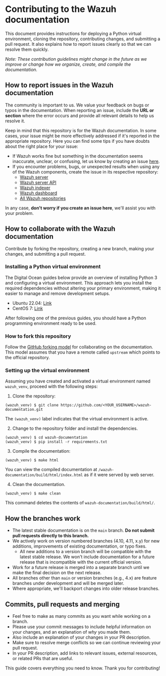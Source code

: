 # Contributing to the Wazuh documentation

This document provides instructions for deploying a Python virtual environment, cloning the repository, contributing changes, and submitting a pull request. It also explains how to report issues clearly so that we can resolve them quickly.


*Note: These contribution guidelines might change in the future as we improve or change how we organize, create, and compile the documentation.*

## How to report issues in the Wazuh documentation

The community is important to us. We value your feedback on bugs or typos in the documentation. When reporting an issue, include the **URL or section** where the error occurs and provide all relevant details to help us resolve it.

Keep in mind that this repository is for the Wazuh documentation. In some cases, your issue might be more effectively addressed if it's reported in the appropriate repository. Here you can find some tips if you have doubts about the right place for your issue:

- If Wazuh works fine but something in the documentation seems inaccurate, unclear, or confusing, let us know by creating an issue [here](https://github.com/wazuh/wazuh-documentation/issues).
- If you encounter problems, bugs, or unexpected results when using any of the Wazuh components, create the issue in its respective repository:
  - [Wazuh server](https://github.com/wazuh/wazuh/issues)
  - [Wazuh server API](https://github.com/wazuh/wazuh-api/issues)
  - [Wazuh indexer](https://github.com/wazuh/wazuh-indexer/issues)
  - [Wazuh dashboard](https://github.com/wazuh/wazuh-dashboard/issues)
  - [All Wazuh repositories](https://github.com/wazuh)

In any case, **don't worry if you create an issue here**, we'll assist you with your problem.

## How to collaborate with the Wazuh documentation

Contribute by forking the repository, creating a new branch, making your changes, and submitting a pull request.

### Installing a Python virtual environment

The Digital Ocean guides below provide an overview of installing Python 3 and configuring a virtual environment. This approach lets you install the required dependencies without altering your primary environment, making it easier to manage and remove development setups.

- Ubuntu 22.04: [Link](https://www.digitalocean.com/community/tutorials/how-to-install-python-3-and-set-up-a-programming-environment-on-ubuntu-22-04)
- CentOS 7: [Link](https://www.digitalocean.com/community/tutorials/how-to-install-python-3-and-set-up-a-local-programming-environment-on-centos-7)

After following one of the previous guides, you should have a Python programming environment ready to be used.

### How to fork this repository

Follow the [GitHub forking model](https://help.github.com/articles/fork-a-repo/) for collaborating on the documentation. This model assumes that you have a remote called `upstream` which points to the official repository.

### Setting up the virtual environment

Assuming you have created and activated a virtual environment named `wazuh_venv`, proceed with the following steps:

1. Clone the repository:

  ```shell
  (wazuh_venv) $ git clone https://github.com/<YOUR_USERNAME>/wazuh-documentation.git
  ```

The `(wazuh_venv)` label indicates that the virtual environment is active.

2. Change to the repository folder and install the dependencies.

  ```shell
  (wazuh_venv) $ cd wazuh-documentation
  (wazuh_venv) $ pip install -r requirements.txt
  ```

3. Compile the documentation:

  ```shell
  (wazuh_venv) $ make html
  ```

You can view the compiled documentation at `/wazuh-documentation/build/html/index.html` as if it were served by web server.

4. Clean the documentation.

  ```shell
  (wazuh_venv) $ make clean
  ```

This command deletes the contents of `wazuh-documentation/build/html/`.

## How the branches work

- The latest stable documentation is on the `main` branch. **Do not submit pull requests directly to this branch.**
- We actively work on version numbered branches (4.10, 4.11, x.y) for new additions, improvements of existing documentation, or typo fixes.
  - All new additions to a version branch will be compatible with the latest stable release. We won't include documentation for a future release that is incompatible with the current official version.
- Work for a future release is merged into a separate branch until we make the final decision on the next release.
- All branches other than `main` or version branches (e.g., 4.x) are feature branches under development and will be merged later.
- Where appropriate, we'll backport changes into older release branches.

## Commits, pull requests and merging

- Feel free to make as many commits as you want while working on a branch.
- Please use your commit messages to include helpful information on your changes, and an explanation of *why* you made them.
- Also include an explanation of your changes in your PR description.
- Make sure to resolve merge conflicts so we can continue reviewing your pull request.
- In your PR description, add links to relevant issues, external resources, or related PRs that are useful.

This guide covers everything you need to know. Thank you for contributing!
